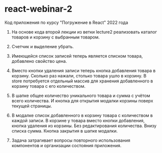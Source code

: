 # react-webinar-2
Код приложения по курсу "Погружение в React" 2022 года

1. На основе кода второй лекции из ветки lecture2 реализовать каталог товаров и корзину с выбранным товаром. 

2. Счетчик и выделение убрать.

3. Имеющейся список записей теперь является списком товара, добавлено свойство цена.

4. Вместо кнопки удаления записи теперь кнопка добавления товара в корзину. Сколько раз нажали, столько товара ушло в корзину. В store потребуется отдельный массив для хранения добавленного в корзину товара с его количеством. 

5. В шапке общее количество уникального товара и сумма с учётом всего количества. И кнопка для открытия модалки корзины поверх текущей страницы. 

6. В модалке список добавленного в корзину товара с количеством в каждой записи. В корзине у товара вместо кнопки добавления, кнопка удаления из корзины. Без редактирования количества. Внизу списка сумма. Кнопка закрытия в шапке модалки.

7. Задача затрагивает вопросы повторного использования компонентов и организации состояния приложения.
